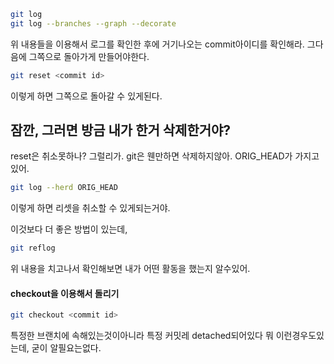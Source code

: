 ```bash
git log
git log --branches --graph --decorate
```

위 내용들을 이용해서 로그를 확인한 후에 거기나오는 commit아이디를 확인해라.
그다음에 그쪽으로 돌아가게 만들어야한다.

```sh
git reset <commit id>
```

이렇게 하면 그쪽으로 돌아갈 수 있게된다.


## 잠깐, 그러면 방금 내가 한거 삭제한거야?

reset은 취소못하나?
그럴리가. git은 웬만하면 삭제하지않아.
ORIG_HEAD가 가지고 있어.

```sh
git log --herd ORIG_HEAD
```

이렇게 하면 리셋을 취소할 수 있게되는거야.

이것보다 더 좋은 방법이 있는데, 

```sh
git reflog
```

위 내용을 치고나서 확인해보면 내가 어떤 활동을 했는지 알수있어. 



#### checkout을 이용해서 돌리기

```sh
git checkout <commit id>
```

특정한 브랜치에 속해있는것이아니라 특정 커밋레 detached되어있다 
뭐 이런경우도있는데, 굳이 알필요는없다. 